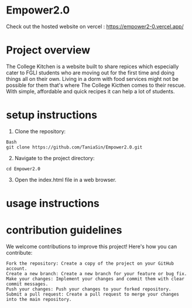 # Empower2.0
Check out the hosted website on vercel : https://empower2-0.vercel.app/

# Project overview
The College Kitchen is a website built to share repices which especially cater to FGLI students who are moving out for the first time and doing things all on their own. Living in a dorm with food services might not be possible for them that's where The College Kicthen comes to their rescue. With simple, affordable and quick recipes it can help a lot of students.

# setup instructions
1. Clone the repository:
```
Bash
git clone https://github.com/TaniaSin/Empower2.0.git
``` 
2. Navigate to the project directory:
```
cd Empower2.0
```
3. Open the index.html file in a web browser.
   
# usage instructions


# contribution guidelines
We welcome contributions to improve this project! Here's how you can contribute:

    Fork the repository: Create a copy of the project on your GitHub account.
    Create a new branch: Create a new branch for your feature or bug fix.
    Make your changes: Implement your changes and commit them with clear commit messages.
    Push your changes: Push your changes to your forked repository.
    Submit a pull request: Create a pull request to merge your changes into the main repository.
